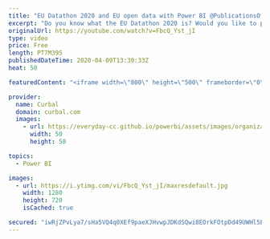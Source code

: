 ```yaml
---
title: "EU Datathon 2020 and EU open data with Power BI @PublicationsOffice"
excerpt: "Do you know what the EU Datathon 2020 is? Would you like to participate but you need to know how and find team mates?  Check this video out to find out and also to learn how to get data from EU open data in Power BI.  Links mentioned in the video: Discord channel to find your team mates and ideas: https://discord.gg/m2pgDmz"
originalUrl: https://youtube.com/watch?v=FbcQ_Yst_jI
type: video
price: Free
length: PT7M39S
publishedDateTime: 2020-04-09T13:30:33Z
heat: 50

featuredContent: "<iframe width=\"800\" height=\"500\" frameborder=\"0\" src=\"https://www.youtube.com/embed/FbcQ_Yst_jI\" allow=\"accelerometer; autoplay; encrypted-media; gyroscope; picture-in-picture\" allowfullscreen></iframe>"

provider:
  name: Curbal
  domain: curbal.com
  images:
    - url: https://everyday-cc.github.io/powerbi/assets/images/organizations/curbal.com-50x50.jpg
      width: 50
      height: 50

topics:
  - Power BI

images:
  - url: https://i.ytimg.com/vi/FbcQ_Yst_jI/maxresdefault.jpg
    width: 1280
    height: 720
    isCached: true

secured: "iwRjZPvLya7/sHa5VQ4q0XEf9paeXJHvwpJDKdSQwi8EOrkFOtpDd49UWHl5Emr2fP4cAVum44Kiof/SwVhwbIMAAWgKqdtiu81MTf8GsoSfX5H+V0QzLz6kkGcsKkUu3nSkwNKqgN9GGaD1x9iGumQrVnvWovz3EJF3CPhBGZ5/4l3jYhHZqgcOKx7+OrI2/z4b/6YSfaR41PFycJM9/SFStzpPRvMflg+GYO9Mz1C8XebvobEejV9vspiP9bEJQQYh3sF1a48SBOREOEfoCUmWxEX35NR9AfwzpBDvazCIJBTEqkDuzvaWv0DoFUKAJzmFUhgzoz1hM8yT2GXMvSgH5gbD8KB1r4pznUNQf2y0pgy3X+1sSd24Z9MGxor6lGYtzBJfSNLgR+Iikh/8m8Bj4REwpSbBZGXL1BQ5pqM=;fgolgmP2pjIiglrbkUSsuw=="
---
```


